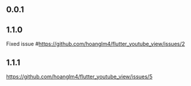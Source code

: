 ## 0.0.1

## 1.1.0
Fixed issue #https://github.com/hoanglm4/flutter_youtube_view/issues/2

## 1.1.1
https://github.com/hoanglm4/flutter_youtube_view/issues/5
